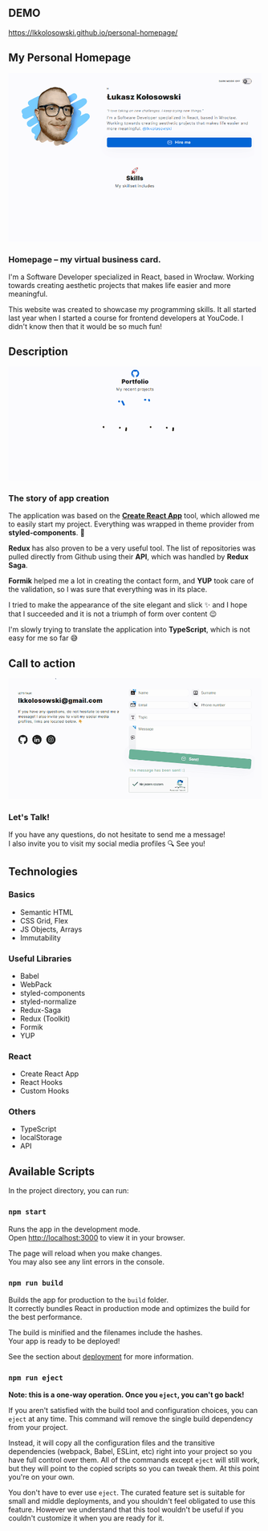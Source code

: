 ## DEMO

https://lkkolosowski.github.io/personal-homepage/

## My Personal Homepage

![hero preview](hero.gif)

### Homepage – my virtual business card.

I'm a Software Developer specialized in React, based in Wrocław. Working towards creating aesthetic projects that makes life easier and more meaningful.

This website was created to showcase my programming skills. It all started last year when I started a course for frontend developers at YouCode. I didn't know then that it would be so much fun!

## Description

![repos preview](repos.gif)

### The story of app creation

The application was based on the **[Create React App](https://github.com/facebook/create-react-app)** tool, which allowed me to easily start my project. Everything was wrapped in theme provider from **styled-components**. 🫡

**Redux** has also proven to be a very useful tool. The list of repositories was pulled directly from Github using their **API**, which was handled by **Redux Saga**.

**Formik** helped me a lot in creating the contact form, and **YUP** took care of the validation, so I was sure that everything was in its place.

I tried to make the appearance of the site elegant and slick ✨ and I hope that I succeeded and it is not a triumph of form over content 😉

I'm slowly trying to translate the application into **TypeScript**, which is not easy for me so far 😅

## Call to action

![form preview](form.gif)

### Let's Talk!

If you have any questions, do not hesitate to send me a message!  
I also invite you to visit my social media profiles 🔍 See you!

## Technologies

### Basics
- Semantic HTML
- CSS Grid, Flex
- JS Objects, Arrays
- Immutability

### Useful Libraries
- Babel
- WebPack
- styled-components
- styled-normalize
- Redux-Saga
- Redux (Toolkit)
- Formik
- YUP

### React
- Create React App
- React Hooks
- Custom Hooks

### Others
- TypeScript
- localStorage
- API

## Available Scripts

In the project directory, you can run:

### `npm start`

Runs the app in the development mode.\
Open [http://localhost:3000](http://localhost:3000) to view it in your browser.

The page will reload when you make changes.\
You may also see any lint errors in the console.

### `npm run build`

Builds the app for production to the `build` folder.\
It correctly bundles React in production mode and optimizes the build for the best performance.

The build is minified and the filenames include the hashes.\
Your app is ready to be deployed!

See the section about [deployment](https://facebook.github.io/create-react-app/docs/deployment) for more information.

### `npm run eject`

**Note: this is a one-way operation. Once you `eject`, you can't go back!**

If you aren't satisfied with the build tool and configuration choices, you can `eject` at any time. This command will remove the single build dependency from your project.

Instead, it will copy all the configuration files and the transitive dependencies (webpack, Babel, ESLint, etc) right into your project so you have full control over them. All of the commands except `eject` will still work, but they will point to the copied scripts so you can tweak them. At this point you're on your own.

You don't have to ever use `eject`. The curated feature set is suitable for small and middle deployments, and you shouldn't feel obligated to use this feature. However we understand that this tool wouldn't be useful if you couldn't customize it when you are ready for it.
